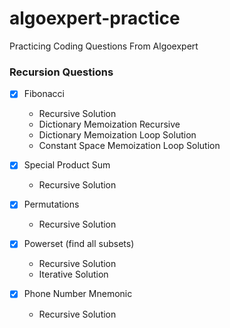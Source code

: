 # algoexpert-practice

Practicing Coding Questions From Algoexpert

### Recursion Questions

- [x] Fibonacci
  - Recursive Solution
  - Dictionary Memoization Recursive
  - Dictionary Memoization Loop Solution
  - Constant Space Memoization Loop Solution

- [x] Special Product Sum
  - Recursive Solution

- [x] Permutations
  - Recursive Solution

- [x] Powerset (find all subsets)
  - Recursive Solution
  - Iterative Solution

- [x] Phone Number Mnemonic
  - Recursive Solution